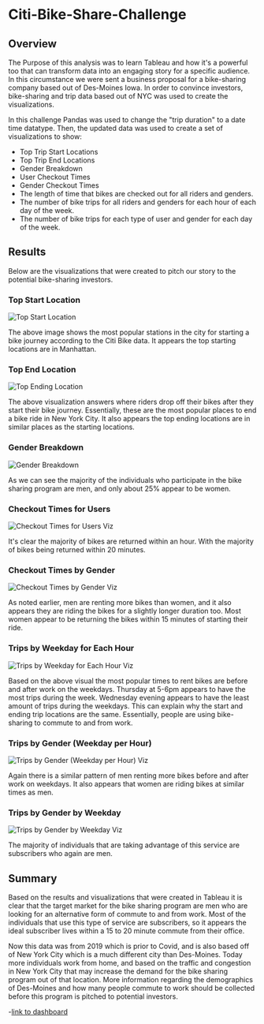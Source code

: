 # Citi-Bike-Share-Challenge

## Overview 

The Purpose of this analysis was to learn Tableau and how it's a powerful too that can transform data into an engaging story for a specific audience. In this circumstance we were sent a business proposal for a bike-sharing company based out of Des-Moines Iowa. In order to convince investors, bike-sharing and trip data based out of NYC was used to create the visualizations. 

In this challenge Pandas was used to change the "trip duration" to a date time datatype. Then, the updated data was used to create a set of visualizations to show:

- Top Trip Start Locations
- Top Trip End Locations
- Gender Breakdown 
- User Checkout Times
- Gender Checkout Times
- The length of time that bikes are checked out for all riders and genders.
- The number of bike trips for all riders and genders for each hour of each day of the week.
- The number of bike trips for each type of user and gender for each day of the week.

## Results 

Below are the visualizations that were created to pitch our story to the potential bike-sharing investors.

### Top Start Location
![Top Start Location](https://user-images.githubusercontent.com/112028534/209243721-508400ed-d2ec-41f2-8685-6d3e3320ac61.PNG)

The above image shows the most popular stations in the city for starting a bike journey according to the Citi Bike data. It appears the top starting locations are in Manhattan. 

### Top End Location 
![Top Ending Location](https://user-images.githubusercontent.com/112028534/209243345-af31dbba-4cd1-47af-a392-4d3ea9f3e33c.PNG)

The above visualization answers where riders drop off their bikes after they start their bike journey. Essentially, these are the most popular places to end a bike ride in New York City. It also appears the top ending locations are in similar places as the starting locations.

### Gender Breakdown
![Gender Breakdown](https://user-images.githubusercontent.com/112028534/209243351-0405d919-5144-45e6-a63e-83d316226bcc.PNG)

As we can see the majority of the individuals who participate in the bike sharing program are men, and only about 25% appear to be women. 

### Checkout Times for Users
![Checkout Times for Users Viz](https://user-images.githubusercontent.com/112028534/209243370-da27e0ac-c3b0-4c07-b5a5-f70a9b42f913.PNG)

It's clear the majority of bikes are returned within an hour. With the majority of bikes being returned within 20 minutes.

### Checkout Times by Gender
![Checkout Times by Gender Viz](https://user-images.githubusercontent.com/112028534/209243366-be308cd1-36d7-40e2-9969-08d2a7fb4e60.PNG)

As noted earlier, men are renting more bikes than women, and it also appears they are riding the bikes for a slightly longer duration too. Most women appear to be returning the bikes within 15 minutes of starting their ride.

### Trips by Weekday for Each Hour
![Trips by Weekday for Each Hour Viz](https://user-images.githubusercontent.com/112028534/209248086-5c5cdb7e-89a8-4309-98e6-405bc229d1ef.PNG)

Based on the above visual the most popular times to rent bikes are before and after work on the weekdays. Thursday at 5-6pm appears to have the most trips during the week. Wednesday evening appears to have the least amount of trips during the weekdays. This can explain why the start and ending trip locations are the same. Essentially, people are using bike-sharing to commute to and from work.

### Trips by Gender (Weekday per Hour)
![Trips by Gender (Weekday per Hour) Viz](https://user-images.githubusercontent.com/112028534/209248515-4496036e-ca3e-4605-862d-72d613d5ab15.PNG)

Again there is a similar pattern of men renting more bikes before and after work on weekdays. It also appears that women are riding bikes at similar times as men.

### Trips by Gender by Weekday
![Trips by Gender by Weekday Viz](https://user-images.githubusercontent.com/112028534/209248537-5167fe48-cdbb-44c8-9e94-80e61d30a5ed.PNG)

The majority of individuals that are taking advantage of this service are subscribers who again are men.

## Summary 
Based on the results and visualizations that were created in Tableau it is clear that the target market for the bike sharing program are men who are looking for an alternative form of commute to and from work. Most of the individuals that use this type of service are subscribers, so it appears the ideal subscriber lives within a 15 to 20 minute commute from their office. 

Now this data was from 2019 which is prior to Covid, and is also based off of New York City which is a much different city than Des-Moines. Today more individuals work from home, and based on the traffic and congestion in New York City that may increase the demand for the bike sharing program out of that location. More information regarding the demographics of Des-Moines and how many people commute to work should be collected before this program is pitched to potential investors.

-[link to dashboard](https://public.tableau.com/app/profile/ty.burnham/viz/Bike-ShareChallenge/Bike-ShareChallengeStory?publish=yes)
